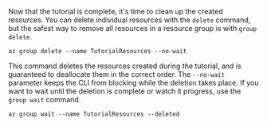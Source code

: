 Now that the tutorial is complete, it's time to clean up the created resources. You can delete individual resources with the `delete` command, but the safest way to remove all resources in a resource group is with `group delete`.

```azurecli
az group delete --name TutorialResources --no-wait
```

This command deletes the resources created during the tutorial, and is guaranteed to deallocate them in the correct order. The `--no-wait` parameter keeps the CLI from blocking while the deletion takes place. If you want to wait until the deletion is complete or watch it progress, use the `group wait` command.

```azurecli
az group wait --name TutorialResources --deleted
```
